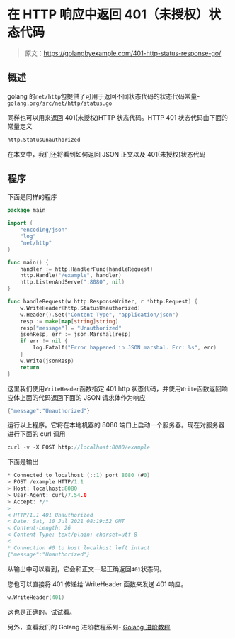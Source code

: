 # 在 HTTP 响应中返回 401（未授权）状态代码

> 原文：<https://golangbyexample.com/401-http-status-response-go/>

## **概述**

golang 的`net/http`包提供了可用于返回不同状态代码的状态代码常量-[`golang.org/src/net/http/status.go`](https://golang.org/src/net/http/status.go)

同样也可以用来返回 401(未授权)HTTP 状态代码。HTTP 401 状态代码由下面的常量定义

```go
http.StatusUnauthorized
```

在本文中，我们还将看到如何返回 JSON 正文以及 401(未授权)状态代码

## **程序**

下面是同样的程序

```go
package main

import (
	"encoding/json"
	"log"
	"net/http"
)

func main() {
	handler := http.HandlerFunc(handleRequest)
	http.Handle("/example", handler)
	http.ListenAndServe(":8080", nil)
}

func handleRequest(w http.ResponseWriter, r *http.Request) {
	w.WriteHeader(http.StatusUnauthorized)
	w.Header().Set("Content-Type", "application/json")
	resp := make(map[string]string)
	resp["message"] = "Unauthorized"
	jsonResp, err := json.Marshal(resp)
	if err != nil {
		log.Fatalf("Error happened in JSON marshal. Err: %s", err)
	}
	w.Write(jsonResp)
	return
}
```

这里我们使用`WriteHeader`函数指定 401 http 状态代码，并使用`Write`函数返回响应体上面的代码返回下面的 JSON 请求体作为响应

```go
{"message":"Unauthorized"}
```

运行以上程序。它将在本地机器的 8080 端口上启动一个服务器。现在对服务器进行下面的 curl 调用

```go
curl -v -X POST http://localhost:8080/example
```

下面是输出

```go
* Connected to localhost (::1) port 8080 (#0)
> POST /example HTTP/1.1
> Host: localhost:8080
> User-Agent: curl/7.54.0
> Accept: */*
> 
< HTTP/1.1 401 Unauthorized
< Date: Sat, 10 Jul 2021 08:19:52 GMT
< Content-Length: 26
< Content-Type: text/plain; charset=utf-8
< 
* Connection #0 to host localhost left intact
{"message":"Unauthorized"}
```

从输出中可以看到，它会和正文一起正确返回`401`状态码。

您也可以直接将 401 传递给 WriteHeader 函数来发送 401 响应。

```go
w.WriteHeader(401)
```

这也是正确的。试试看。

另外，查看我们的 Golang 进阶教程系列- [Golang 进阶教程](https://golangbyexample.com/golang-comprehensive-tutorial/)